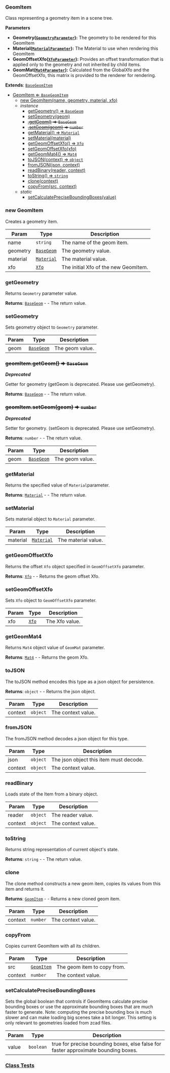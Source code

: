 <a name="GeomItem"></a>

### GeomItem 
Class representing a geometry item in a scene tree.

**Parameters**
* **Geometry([`GeometryParameter`](api/SceneTree\Parameters\GeometryParameter.md)):** The geometry to be rendered for this GeomItem
* **Material([`MaterialParameter`](api/SceneTree\Parameters\MaterialParameter.md)):** The Material to use when rendering this GeomItem
* **GeomOffsetXfo([`XfoParameter`](api/SceneTree\Parameters\XfoParameter.md)):** Provides an offset transformation that is applied only to the geometry and not inherited by child items.
* **GeomMat([`Mat4Parameter`](api/SceneTree\Parameters\Mat4Parameter.md)):** Calculated from the GlobalXfo and the GeomOffsetXfo, this matrix is provided to the renderer for rendering.


**Extends**: <code>[BaseGeomItem](api/SceneTree\BaseGeomItem.md)</code>  

* [GeomItem ⇐ <code>BaseGeomItem</code>](#GeomItem)
    * [new GeomItem(name, geometry, material, xfo)](#new-GeomItem)
    * _instance_
        * [getGeometry() ⇒ <code>BaseGeom</code>](#getGeometry)
        * [setGeometry(geom)](#setGeometry)
        * ~~[.getGeom()](#GeomItem+getGeom) ⇒ <code>BaseGeom</code>~~
        * ~~[.setGeom(geom)](#GeomItem+setGeom) ⇒ <code>number</code>~~
        * [getMaterial() ⇒ <code>Material</code>](#getMaterial)
        * [setMaterial(material)](#setMaterial)
        * [getGeomOffsetXfo() ⇒ <code>Xfo</code>](#getGeomOffsetXfo)
        * [setGeomOffsetXfo(xfo)](#setGeomOffsetXfo)
        * [getGeomMat4() ⇒ <code>Mat4</code>](#getGeomMat4)
        * [toJSON(context) ⇒ <code>object</code>](#toJSON)
        * [fromJSON(json, context)](#fromJSON)
        * [readBinary(reader, context)](#readBinary)
        * [toString() ⇒ <code>string</code>](#toString)
        * [clone(context)](#clone)
        * [copyFrom(src, context)](#copyFrom)
    * _static_
        * [setCalculatePreciseBoundingBoxes(value)](#setCalculatePreciseBoundingBoxes)

<a name="new_GeomItem_new"></a>

### new GeomItem
Creates a geometry item.


| Param | Type | Description |
| --- | --- | --- |
| name | <code>string</code> | The name of the geom item. |
| geometry | <code>[BaseGeom](api/SceneTree\Geometry\BaseGeom.md)</code> | The geometry value. |
| material | <code>[Material](api/SceneTree\Material.md)</code> | The material value. |
| xfo | <code>[Xfo](api/Math\Xfo.md)</code> | The initial Xfo of the new GeomItem. |

<a name="GeomItem+getGeometry"></a>

### getGeometry
Returns `Geometry` parameter value.


**Returns**: <code>[BaseGeom](api/SceneTree\Geometry\BaseGeom.md)</code> - - The return value.  
<a name="GeomItem+setGeometry"></a>

### setGeometry
Sets geometry object to `Geometry` parameter.



| Param | Type | Description |
| --- | --- | --- |
| geom | <code>[BaseGeom](api/SceneTree\Geometry\BaseGeom.md)</code> | The geom value. |

<a name="GeomItem+getGeom"></a>

### ~~geomItem.getGeom() ⇒ <code>BaseGeom</code>~~
***Deprecated***

Getter for geometry (getGeom is deprecated. Please use getGeometry).


**Returns**: <code>[BaseGeom](api/SceneTree\Geometry\BaseGeom.md)</code> - - The return value.  
<a name="GeomItem+setGeom"></a>

### ~~geomItem.setGeom(geom) ⇒ <code>number</code>~~
***Deprecated***

Setter for geometry. (setGeom is deprecated. Please use setGeometry).


**Returns**: <code>number</code> - - The return value.  

| Param | Type | Description |
| --- | --- | --- |
| geom | <code>[BaseGeom](api/SceneTree\Geometry\BaseGeom.md)</code> | The geom value. |

<a name="GeomItem+getMaterial"></a>

### getMaterial
Returns the specified value of `Material`parameter.


**Returns**: <code>[Material](api/SceneTree\Material.md)</code> - - The return value.  
<a name="GeomItem+setMaterial"></a>

### setMaterial
Sets material object to `Material` parameter.



| Param | Type | Description |
| --- | --- | --- |
| material | <code>[Material](api/SceneTree\Material.md)</code> | The material value. |

<a name="GeomItem+getGeomOffsetXfo"></a>

### getGeomOffsetXfo
Returns the offset `Xfo` object specified in `GeomOffsetXfo` parameter.


**Returns**: <code>[Xfo](api/Math\Xfo.md)</code> - - Returns the geom offset Xfo.  
<a name="GeomItem+setGeomOffsetXfo"></a>

### setGeomOffsetXfo
Sets `Xfo` object to `GeomOffsetXfo` parameter.



| Param | Type | Description |
| --- | --- | --- |
| xfo | <code>[Xfo](api/Math\Xfo.md)</code> | The Xfo value. |

<a name="GeomItem+getGeomMat4"></a>

### getGeomMat4
Returns `Mat4` object value of `GeomMat` parameter.


**Returns**: <code>[Mat4](api/Math\Mat4.md)</code> - - Returns the geom Xfo.  
<a name="GeomItem+toJSON"></a>

### toJSON
The toJSON method encodes this type as a json object for persistence.


**Returns**: <code>object</code> - - Returns the json object.  

| Param | Type | Description |
| --- | --- | --- |
| context | <code>object</code> | The context value. |

<a name="GeomItem+fromJSON"></a>

### fromJSON
The fromJSON method decodes a json object for this type.



| Param | Type | Description |
| --- | --- | --- |
| json | <code>object</code> | The json object this item must decode. |
| context | <code>object</code> | The context value. |

<a name="GeomItem+readBinary"></a>

### readBinary
Loads state of the Item from a binary object.



| Param | Type | Description |
| --- | --- | --- |
| reader | <code>object</code> | The reader value. |
| context | <code>object</code> | The context value. |

<a name="GeomItem+toString"></a>

### toString
Returns string representation of current object's state.


**Returns**: <code>string</code> - - The return value.  
<a name="GeomItem+clone"></a>

### clone
The clone method constructs a new geom item, copies its values
from this item and returns it.


**Returns**: [<code>GeomItem</code>](#GeomItem) - - Returns a new cloned geom item.  

| Param | Type | Description |
| --- | --- | --- |
| context | <code>number</code> | The context value. |

<a name="GeomItem+copyFrom"></a>

### copyFrom
Copies current GeomItem with all its children.



| Param | Type | Description |
| --- | --- | --- |
| src | [<code>GeomItem</code>](#GeomItem) | The geom item to copy from. |
| context | <code>number</code> | The context value. |

<a name="GeomItem.setCalculatePreciseBoundingBoxes"></a>

### setCalculatePreciseBoundingBoxes
Sets the global boolean that controls if GeomItems calculate precise bounding boxes
or use the approximate bounding boxes that are much faster to generate.
Note: computing the precise bounding box is much slower and can make loading
big scenes take a bit longer. This setting is only relevant to geometries loaded
from zcad files.



| Param | Type | Description |
| --- | --- | --- |
| value | <code>boolean</code> | true for precise bounding boxes, else false for faster approximate bounding boxes. |



### [Class Tests](api/SceneTree/GeomItem.test)